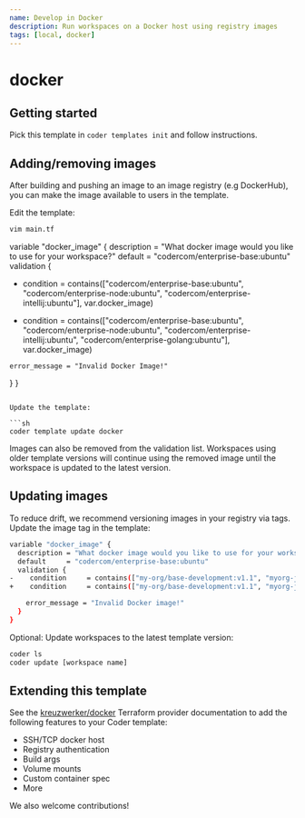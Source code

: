 ```yaml
---
name: Develop in Docker
description: Run workspaces on a Docker host using registry images 
tags: [local, docker]
---
```


# docker

## Getting started

Pick this template in `coder templates init` and follow instructions. 

## Adding/removing images

After building and pushing an image to an image registry (e.g DockerHub), you can make the
image available to users in the template. 

Edit the template:

```sh
vim main.tf
```
variable "docker_image" {
  description = "What docker image would you like to use for your workspace?"
  default     = "codercom/enterprise-base:ubuntu"
  validation {
-    condition     = contains(["codercom/enterprise-base:ubuntu", "codercom/enterprise-node:ubuntu", "codercom/enterprise-intellij:ubuntu"], var.docker_image)
+    condition     = contains(["codercom/enterprise-base:ubuntu", "codercom/enterprise-node:ubuntu", "codercom/enterprise-intellij:ubuntu", "codercom/enterprise-golang:ubuntu"], var.docker_image)

    error_message = "Invalid Docker Image!"
  }
}
```

Update the template:

```sh
coder template update docker
```

Images can also be removed from the validation list. Workspaces using older template versions will continue using
the removed image until the workspace is updated to the latest version.

## Updating images

To reduce drift, we recommend versioning images in your registry via tags. Update the image tag in the template:

```sh
variable "docker_image" {
  description = "What docker image would you like to use for your workspace?"
  default     = "codercom/enterprise-base:ubuntu"
  validation {
-    condition     = contains(["my-org/base-development:v1.1", "myorg-java-development:v1.1"], var.docker_image)
+    condition     = contains(["my-org/base-development:v1.1", "myorg-java-development:v1.2"], var.docker_image)

    error_message = "Invalid Docker image!"
  }
}
```

Optional: Update workspaces to the latest template version:

```sh
coder ls
coder update [workspace name]
```

## Extending this template

See the [kreuzwerker/docker](https://registry.terraform.io/providers/kreuzwerker/docker) Terraform provider documentation to
add the following features to your Coder template:

- SSH/TCP docker host
- Registry authentication
- Build args
- Volume mounts
- Custom container spec
- More

We also welcome contributions!

